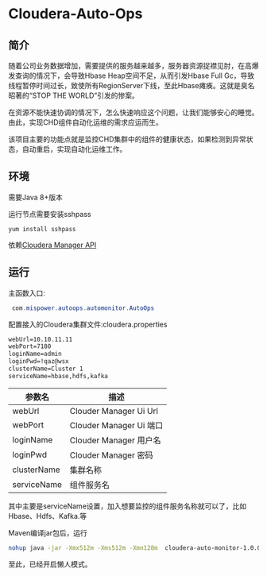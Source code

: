 # Cloudera-Auto-Ops 

## 简介
随着公司业务数据增加，需要提供的服务越来越多，服务器资源捉襟见肘，在高爆发查询的情况下，会导致Hbase Heap空间不足，从而引发Hbase Full Gc，导致线程暂停时间过长，致使所有RegionServer下线，至此Hbase瘫痪。这就是臭名昭著的“STOP THE WORLD”引发的惨案。

在资源不能快速协调的情况下，怎么快速响应这个问题，让我们能够安心的睡觉。由此，实现CHD组件自动化运维的需求应运而生。

该项目主要的功能点就是监控CHD集群中的组件的健康状态，如果检测到异常状态，自动重启，实现自动化运维工作。

## 环境

需要Java 8+版本

运行节点需要安装sshpass

```command
yum install sshpass
```

依赖[Cloudera Manager API](https://www.cloudera.com/documentation/enterprise/latest.html)

## 运行

主函数入口:
```java 
 com.mispower.autoops.automonitor.AutoOps
```

配置接入的Cloudera集群文件:cloudera.properties

```xml 
webUrl=10.10.11.11
webPort=7180
loginName=admin
loginPwd=!qaz@wsx
clusterName=Cluster 1
serviceName=hbase,hdfs,kafka
```

|参数名|描述|
|-|-|
|webUrl|Clouder Manager Ui Url|
|webPort|Clouder Manager Ui 端口|
|loginName|Clouder Manager 用户名|
|loginPwd|Clouder Manager 密码|
|clusterName|集群名称|
|serviceName|组件服务名|

其中主要是serviceName设置，加入想要监控的组件服务名称就可以了，比如Hbase、Hdfs、Kafka.等

Maven编译jar包后，运行
```bash
nohup java -jar -Xmx512m -Xms512m -Xmn128m  cloudera-auto-monitor-1.0.0.jar>nohup.out 2>&1 &
```

至此，已经开启懒人模式。


